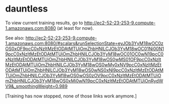 # dauntless

To view current training results, go to http://ec2-52-23-253-9.compute-1.amazonaws.com:8080 (at least for now).

See also: http://ec2-52-23-253-9.compute-1.amazonaws.com:8080/#scalars&runSelectionState=eyJOb3YyM18wOC0zOS0xOF9pcC0xNzItMzEtODAtMTUiOmZhbHNlLCJOb3YyM18wOC01Ni00N19pcC0xNzItMzEtODAtMTUiOmZhbHNlLCJOb3YyM18wOC01OC0wN19pcC0xNzItMzEtODAtMTUiOmZhbHNlLCJOb3YyM18wOS0wMS01OF9pcC0xNzItMzEtODAtMTUiOmZhbHNlLCJOb3YyM18wOS0wMy0xNV9pcC0xNzItMzEtODAtMTUiOmZhbHNlLCJOb3YyM18wOS0wNS0xNl9pcC0xNzItMzEtODAtMTUiOmZhbHNlLCJOb3YyM18wOS0wOS0zOV9pcC0xNzItMzEtODAtMTUiOmZhbHNlLCJOb3YyM18wOS0xMi0wN19pcC0xNzItMzEtODAtMTUiOnRydWV9&_smoothingWeight=0.989

[Training has now stopped, none of those links work anymore.]
